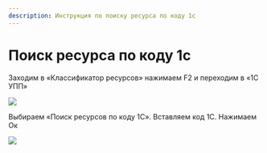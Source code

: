 ```yaml
---
description: Инструкция по поиску ресурса по коду 1с
---
```


# Поиск ресурса по коду 1с

Заходим в «Классификатор ресурсов» нажимаем F2 и переходим в «1С УПП»

![](<../../../.gitbook/assets/2 (97).png>)

Выбираем «Поиск ресурсов по коду 1С». Вставляем код 1С. Нажимаем Ок

![](<../../../.gitbook/assets/3 (12).png>)

